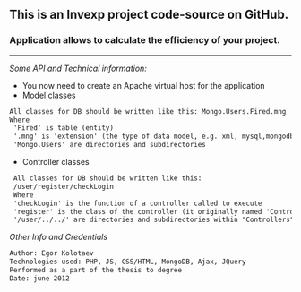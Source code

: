 ## This is an Invexp project code-source on GitHub.

### Application allows to calculate the efficiency of your project.
___

*Some API and Technical information:*

* You now need to create an Apache virtual host for the application
* Model classes
``` html
All classes for DB should be written like this: Mongo.Users.Fired.mng
Where
 'Fired' is table (entity)
 '.mng' is 'extension' (the type of data model, e.g. xml, mysql,mongodb etc.)
 'Mongo.Users' are directories and subdirectories
```
* Controller classes
``` html
 All classes for DB should be written like this:
 /user/register/checkLogin
 Where
 'checkLogin' is the function of a controller called to execute
 'register' is the class of the controller (it originally named 'ControllerRegister' so the last word is taken)
 '/user/../../' are directories and subdirectories within "Controllers" directory
```

*Other Info and Credentials*
``` html
Author: Egor Kolotaev
Technologies used: PHP, JS, CSS/HTML, MongoDB, Ajax, JQuery
Performed as a part of the thesis to degree
Date: june 2012
```
